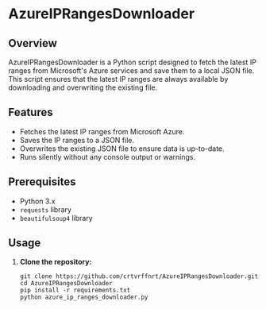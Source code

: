 # AzureIPRangesDownloader

## Overview
AzureIPRangesDownloader is a Python script designed to fetch the latest IP ranges from Microsoft's Azure services and save them to a local JSON file. This script ensures that the latest IP ranges are always available by downloading and overwriting the existing file.

## Features
- Fetches the latest IP ranges from Microsoft Azure.
- Saves the IP ranges to a JSON file.
- Overwrites the existing JSON file to ensure data is up-to-date.
- Runs silently without any console output or warnings.

## Prerequisites
- Python 3.x
- `requests` library
- `beautifulsoup4` library

## Usage
1. **Clone the repository:**
   ```
   git clone https://github.com/crtvrffnrt/AzureIPRangesDownloader.git
   cd AzureIPRangesDownloader
   pip install -r requirements.txt
   python azure_ip_ranges_downloader.py
   ``` 
